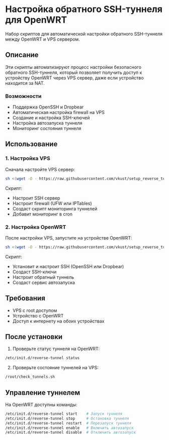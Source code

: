 # Настройка обратного SSH-туннеля для OpenWRT

Набор скриптов для автоматической настройки обратного SSH-туннеля между OpenWRT и VPS сервером.

## Описание

Эти скрипты автоматизируют процесс настройки безопасного обратного SSH-туннеля, который позволяет получить доступ к устройству OpenWRT через VPS сервер, даже если устройство находится за NAT.

### Возможности
- Поддержка OpenSSH и Dropbear
- Автоматическая настройка firewall на VPS
- Создание и настройка SSH-ключей
- Настройка автозапуска туннеля
- Мониторинг состояния туннеля

## Использование

### 1. Настройка VPS
Сначала настройте VPS сервер:
```bash
sh <(wget -O - https://raw.githubusercontent.com/vkust/setup_reverse_tunnel/main/setup_vps.sh)
```

Скрипт:
- Настроит SSH сервер
- Настроит firewall (UFW или IPTables)
- Создаст скрипт мониторинга туннелей
- Добавит мониторинг в cron

### 2. Настройка OpenWRT
После настройки VPS, запустите на устройстве OpenWRT:
```bash
sh <(wget -O - https://raw.githubusercontent.com/vkust/setup_reverse_tunnel/main/setup_reverse_tunnel.sh)
```

Скрипт:
- Установит и настроит SSH (OpenSSH или Dropbear)
- Создаст SSH-ключи
- Настроит обратный туннель
- Создаст сервис автозапуска

## Требования
- VPS с root доступом
- Устройство с OpenWRT
- Доступ к интернету на обоих устройствах

## После установки

1. Проверьте статус туннеля на OpenWRT:
```bash
/etc/init.d/reverse-tunnel status
```

2. Проверьте состояние туннелей на VPS:
```bash
/root/check_tunnels.sh
```

## Управление туннелем

На OpenWRT доступны команды:
```bash
/etc/init.d/reverse-tunnel start    # Запуск туннеля
/etc/init.d/reverse-tunnel stop     # Остановка туннеля
/etc/init.d/reverse-tunnel restart  # Перезапуск туннеля
/etc/init.d/reverse-tunnel enable   # Включить автозапуск
/etc/init.d/reverse-tunnel disable  # Отключить автозапуск
```
